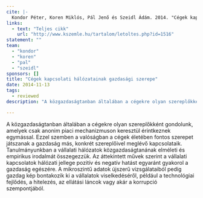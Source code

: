 ```yaml
---
cite: |-
  Kondor Péter, Koren Miklós, Pál Jenő és Szeidl Ádám. 2014. "Cégek kapcsolati hálózatainak gazdasági szerepe" Közgazdasági Szemle. LXI(November), pp. 1341-1360.
links:
  - text: "Teljes cikk"
    url: "http://www.kszemle.hu/tartalom/letoltes.php?id=1516"
statement: ""
team:
  - "kondor"
  - "koren"
  - "pal"
  - "szeidl"
sponsors: []
title: "Cégek kapcsolati hálózatainak gazdasági szerepe"
date: 2014-11-13
tags:
  - reviewed
description: "A közgazdaságtanban általában a cégekre olyan szereplőkként gondolunk, amelyek csak anonim piaci mechanizmuson keresztül érintkeznek egymással. Ezzel szemben a valóságban a cégek életében fontos szerepet játszanak a gazdaság más, konkrét szereplőivel meglévő kapcsolataik. Tanulmányunkban a vállalati hálózatok közgazdaságtanának elméleti és empirikus irodalmát összegezzük. Az áttekintett művek szerint a vállalati kapcsolatok hálózati jellege pozitív és negatív hatást egyaránt gyakorol a gazdaság egészére. A mikroszintű adatok újszerű vizsgálataiból pedig gazdag kép bontakozik ki a vállalatok viselkedéséről, például a technológiai fejlődés, a hitelezés, az ellátási láncok vagy akár a korrupció szempontjából.\n"

---
```


A közgazdaságtanban általában a cégekre olyan szereplőkként gondolunk, amelyek csak anonim piaci mechanizmuson keresztül érintkeznek egymással. Ezzel szemben a valóságban a cégek életében fontos szerepet játszanak a gazdaság más, konkrét szereplőivel meglévő kapcsolataik. Tanulmányunkban a vállalati hálózatok közgazdaságtanának elméleti és empirikus irodalmát összegezzük. Az áttekintett művek szerint a vállalati kapcsolatok hálózati jellege pozitív és negatív hatást egyaránt gyakorol a gazdaság egészére. A mikroszintű adatok újszerű vizsgálataiból pedig gazdag kép bontakozik ki a vállalatok viselkedéséről, például a technológiai fejlődés, a hitelezés, az ellátási láncok vagy akár a korrupció szempontjából.

